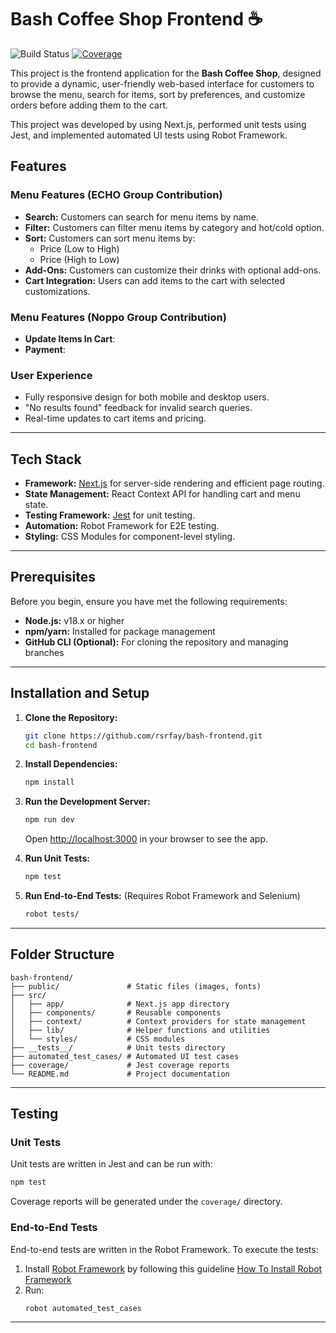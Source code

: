 # Bash Coffee Shop Frontend ☕️
![Build Status](https://github.com/rsrfay/Bash-Frontend/actions/workflows/webpack.yml/badge.svg) 
[![Coverage](https://img.shields.io/badge/Coverage-97%25-brightgreen.svg)](https://github.com/rsrfay/Bash-Frontend/blob/f5cdda.../README.md)

This project is the frontend application for the **Bash Coffee Shop**, designed to provide a dynamic, user-friendly web-based interface for customers to browse the menu, search for items, sort by preferences, and customize orders before adding them to the cart.

This project was developed by using Next.js, performed unit tests using Jest, and implemented automated UI tests using Robot Framework.

## Features

### Menu Features (ECHO Group Contribution)
- **Search:** Customers can search for menu items by name.
- **Filter:** Customers can filter menu items by category and hot/cold option.
- **Sort:** Customers can sort menu items by:
  - Price (Low to High)
  - Price (High to Low)
- **Add-Ons:** Customers can customize their drinks with optional add-ons.
- **Cart Integration:** Users can add items to the cart with selected customizations.

### Menu Features (Noppo Group Contribution)
- **Update Items In Cart**: 
- **Payment**:

### User Experience
- Fully responsive design for both mobile and desktop users.
- "No results found" feedback for invalid search queries.
- Real-time updates to cart items and pricing.

---

## Tech Stack
- **Framework:** [Next.js](https://nextjs.org/) for server-side rendering and efficient page routing.
- **State Management:** React Context API for handling cart and menu state.
- **Testing Framework:** [Jest](https://jestjs.io/) for unit testing.
- **Automation:** Robot Framework for E2E testing.
- **Styling:** CSS Modules for component-level styling.

---

## Prerequisites

Before you begin, ensure you have met the following requirements:
- **Node.js:** v18.x or higher
- **npm/yarn:** Installed for package management
- **GitHub CLI (Optional):** For cloning the repository and managing branches

---

## Installation and Setup

1. **Clone the Repository:**
   ```bash
   git clone https://github.com/rsrfay/bash-frontend.git
   cd bash-frontend
   ```

2. **Install Dependencies:**
   ```bash
   npm install
   ```

3. **Run the Development Server:**
   ```bash
   npm run dev
   ```
   Open [http://localhost:3000](http://localhost:3000) in your browser to see the app.

4. **Run Unit Tests:**
   ```bash
   npm test
   ```

5. **Run End-to-End Tests:**
   (Requires Robot Framework and Selenium)
   ```bash
   robot tests/
   ```

---

## Folder Structure

```
bash-frontend/
├── public/               # Static files (images, fonts)
├── src/
│   ├── app/              # Next.js app directory
│   ├── components/       # Reusable components
│   ├── context/          # Context providers for state management
│   ├── lib/              # Helper functions and utilities
│   └── styles/           # CSS modules
├── __tests__/            # Unit tests directory
├── automated_test_cases/ # Automated UI test cases
├── coverage/             # Jest coverage reports
└── README.md             # Project documentation
```

---

## Testing

### Unit Tests
Unit tests are written in Jest and can be run with:
```bash
npm test
```
Coverage reports will be generated under the `coverage/` directory.

### End-to-End Tests
End-to-end tests are written in the Robot Framework. To execute the tests:
1. Install [Robot Framework](https://robotframework.org/) by following this guideline [How To Install Robot Framework](https://docs.robotframework.org/docs/getting_started/testing)
2. Run:
   ```bash
   robot automated_test_cases
   ```

---
